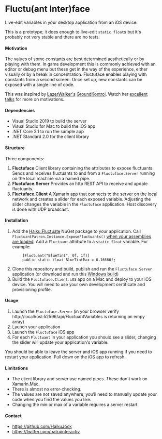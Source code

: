 # Fluctu(ant Inter)face
Live-edit variables in your desktop application from an iOS device.

This is a prototype; it does enough to live-edit `static float`s but it's probably not very stable and there are no tests.

#### Motivation
The values of some constants are best determined aesthetically or by playing with them. In game development this is commonly achieved with an editor or debug menu but these get in the way of the experience, either visually or by a break in concentration. Fluctuface enables playing with constants from a second screen. Once set up, new constants can be exposed with a single line of code.

This was inspired by [LazerWalker's](https://twitter.com/lazerwalker) [GroundKontrol](https://github.com/lazerwalker/GroundKontrol). Watch her [excellent](https://www.youtube.com/watch?v=-aXrLvdrnao&t=23m51s) [talks](https://youtu.be/stM33UcLPJ0) for more on motivations.

#### Dependencies
* Visual Studio 2019 to build the server
* Visual Studio for Mac to build the iOS app
* .NET Core 3.1 to run the sample app
* .NET Standard 2.0 for the client library

#### Structure
Three components:
1. **Fluctuface** Client library containing the attributes to expose fluctuants. Sends and receives fluctuants to and from a `Fluctuface.Server` running on the local machine via a named pipe.
2. **Fluctuface.Server** Provides an http REST API to receive and update fluctuants.
3. **Fluctuface.Client** A Xamarin app that connects to the server on the local network and creates a slider for each exposed variable. Adjusting the slider changes the variable in the `Fluctuface` application. Host discovery is done with UDP broadcast.

#### Installation
1. Add the [Haiku.Fluctuate](https://www.nuget.org/packages/Haiku.Fluctuface) NuGet package to your application. Call `FluctuantPatron.Instance.ExposeFluctuants()` [when your assemblies are loaded](WaitForAssembliesSample.md). Add a `Fluctuant` attribute to a `static float` variable. For example:
```
        [Fluctuant("BlueTint", 0f, 1f)]
        public static float BlueTintMax = 0.16666f;
```
2. Clone this repository and build, publish and run the `Fluctuface.Server` application (or download and run this [Windows build](https://fluctuface.s3-eu-west-1.amazonaws.com/Fluctuface.Server-Win.zip))
3. Build the `Fluctuface.Client.iOS` app on a Mac and deploy to your iOS device. You will need to use your own development certificate and provisioning profile.

#### Usage
1. Launch the `Fluctuface.Server` (in your browser verify http://localhost:52596/api/FluctuantVariables is returning an empy array)
2. Launch your application
3. Launch the `Fluctuface` iOS app
4. For each `Fluctuant` in your application you should see a slider, changing the slider will update your application's variable.

You should be able to leave the server and iOS app running if you need to restart your application. Pull down on the iOS app to refresh.

#### Limitations
* The client library and server use named pipes. These don't work on Xamarin.Mac.
* There is almost no error-checking.
* The values are not saved anywhere, you'll need to manually update your code when you find the values you like.
* Changing the min or max of a variable requires a server restart

#### Contact
* https://github.com/HaikuJock
* https://twitter.com/haikuinteractiv
